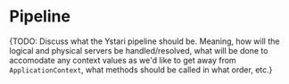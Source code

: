 # Pipeline

{TODO: Discuss what the Ystari pipeline should be. Meaning, how will the logical and physical servers be handled/resolved, what will be done to accomodate any context values as we'd like to get away from `ApplicationContext`, what methods should be called in what order, etc.}